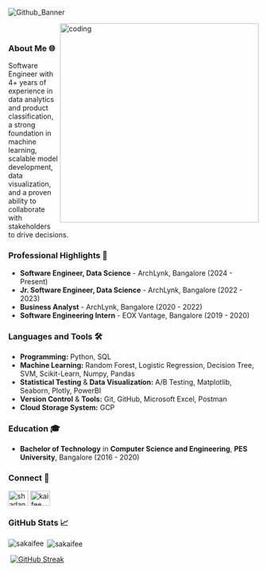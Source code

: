 ![Github_Banner](https://github.com/user-attachments/assets/908d8488-216f-4bf1-8e3c-4dfcc9f739c2)

<!-- <h1 align="center">Hey! 👋 My name is Kaifee</h1>-->

&nbsp; &nbsp;<img align="right" alt="coding" width="400" src="https://user-images.githubusercontent.com/74038190/212749447-bfb7e725-6987-49d9-ae85-2015e3e7cc41.gif">

### About Me 🌐
Software Engineer with 4+ years of experience in data analytics and product classification, a strong foundation in machine learning, scalable model development, data visualization, and a proven ability to collaborate with stakeholders to drive decisions.

### Professional Highlights 🌟
- **Software Engineer, Data Science** - ArchLynk, Bangalore (2024 - Present)
- **Jr. Software Engineer, Data Science** - ArchLynk, Bangalore (2022 - 2023)
- **Business Analyst** - ArchLynk, Bangalore (2020 - 2022)
- **Software Engineering Intern** - EOX Vantage, Bangalore (2019 - 2020)

### Languages and Tools 🛠️
- **Programming:** Python, SQL
- **Machine Learning:** Random Forest, Logistic Regression, Decision Tree, SVM, Scikit-Learn, Numpy, Pandas
- **Statistical Testing** & **Data Visualization:** A/B Testing, Matplotlib, Seaborn, Plotly, PowerBI
- **Version Control** & **Tools:** Git, GitHub, Microsoft Excel, Postman
- **Cloud Storage System:** GCP

### Education 🎓
- **Bachelor of Technology** in **Computer Science and Engineering**, **PES University**, Bangalore (2016 - 2020)

### Connect 🤝
<p align="left">
<a href="https://linkedin.com/in/shadanalamkaifee" target="blank"><img align="center" src="https://raw.githubusercontent.com/rahuldkjain/github-profile-readme-generator/master/src/images/icons/Social/linked-in-alt.svg" alt="shadanalamkaifee" height="30" width="40" /></a>
<a href="https://www.kaggle.com/kaifee/code" target="blank"><img align="center" src="https://raw.githubusercontent.com/rahuldkjain/github-profile-readme-generator/master/src/images/icons/Social/kaggle.svg" alt="kaifee" height="30" width="40" /></a>
</p>

### GitHub Stats 📈
<p><img align="left" src="https://github-readme-stats.vercel.app/api/top-langs?username=sakaifee&show_icons=true&locale=en&layout=pie" alt="sakaifee" /></p>
<p>&nbsp;<img align="center" src="https://github-readme-stats.vercel.app/api?username=sakaifee&show_icons=true&locale=en" alt="sakaifee" /></p>
<p>&nbsp;<a href="https://git.io/streak-stats"><img src="https://streak-stats.demolab.com?user=sakaifee&card_width=470" alt="GitHub Streak" /></a></p>

